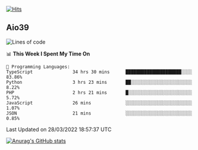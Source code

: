 [![Hits](https://hits.seeyoufarm.com/api/count/incr/badge.svg?url=https%3A%2F%2Fgithub.com%2Faio39&count_bg=%2339C5BB&title_bg=%23555555&icon=&icon_color=%23E7E7E7&title=hits&edge_flat=false)](https://hits.seeyoufarm.com)

## Aio39

<!--START_SECTION:waka-->
![Lines of code](https://img.shields.io/badge/From%20Hello%20World%20I%27ve%20Written-1%20Million%20lines%20of%20code-blue)

📊 **This Week I Spent My Time On** 

```text
💬 Programming Languages: 
TypeScript               34 hrs 30 mins      █████████████████████░░░░   83.86% 
Python                   3 hrs 23 mins       ██░░░░░░░░░░░░░░░░░░░░░░░   8.22% 
PHP                      2 hrs 21 mins       █░░░░░░░░░░░░░░░░░░░░░░░░   5.72% 
JavaScript               26 mins             ░░░░░░░░░░░░░░░░░░░░░░░░░   1.07% 
JSON                     21 mins             ░░░░░░░░░░░░░░░░░░░░░░░░░   0.85%

```


 Last Updated on 28/03/2022 18:57:37 UTC
<!--END_SECTION:waka-->
[![Anurag's GitHub stats](https://github-readme-stats.vercel.app/api?username=aio39)](https://github.com/anuraghazra/github-readme-stats)

<!--
**aio39/aio39** is a ✨ _special_ ✨ repository because its `README.md` (this file) appears on your GitHub profile.

Here are some ideas to get you started:

- 🔭 I’m currently working on ...
- 🌱 I’m currently learning ...
- 👯 I’m looking to collaborate on ...
- 🤔 I’m looking for help with ...
- 💬 Ask me about ...
- 📫 How to reach me: ...
- 😄 Pronouns: ...
- ⚡ Fun fact: ...
-->

